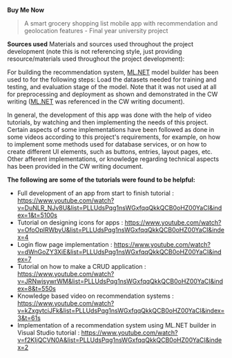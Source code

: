 **Buy Me Now**


> A smart grocery shopping list mobile app with recommendation and
> geolocation features - Final year university project


**Sources used**
Materials and sources used throughout the project development (note this is not referencing style, just providing resource/materials used throughout the project development):

For building the recommendation system, [ML.NET](https://dotnet.microsoft.com/en-us/apps/machinelearning-ai/ml-dotnet) model builder has been used to for the following steps: Load the datasets needed for training and testing, and evaluation stage of the model. Note that it was not used at all for preprocessing and deployment as shown and demonstrated in the CW writing ([ML.NET](https://dotnet.microsoft.com/en-us/apps/machinelearning-ai/ml-dotnet) was referenced in the CW writing document).

In general, the development of this app was done with the help of video tutorials, by watching and then implementing the needs of this project. Certain aspects of some implementations have been followed as done in some videos according to this project's requirements, for example, on how to implement some methods used for database services, or on how to create different UI elements, such as buttons, entries, layout pages, etc. Other afferent implementations, or knowledge regarding technical aspects has been provided in the CW writing document.

**The following are some of the tutorials were found to be helpful:**

* Full development of an app from start to finish tutorial : https://www.youtube.com/watch?v=DuNLR_NJv8U&list=PLLUdsPqg1nsWGxfqqQkkQCB0oHZ00YaCI&index=1&t=5100s 
* Tutorial on designing icons for apps : https://www.youtube.com/watch?v=OfoOplRWbyU&list=PLLUdsPqg1nsWGxfqqQkkQCB0oHZ00YaCI&index=4
* Login flow page implementation : https://www.youtube.com/watch?v=dWnGoZY3XiE&list=PLLUdsPqg1nsWGxfqqQkkQCB0oHZ00YaCI&index=7
* Tutorial on how to make a CRUD application : https://www.youtube.com/watch?v=JRNwjsywrWM&list=PLLUdsPqg1nsWGxfqqQkkQCB0oHZ00YaCI&index=8&t=550s
* Knowledge based video on recommendation systems : https://www.youtube.com/watch?v=kZxgvtciJFk&list=PLLUdsPqg1nsWGxfqqQkkQCB0oHZ00YaCI&index=3&t=61s
* Implementation of a recommendation system using ML.NET builder in Visual Studio tutorial : https://www.youtube.com/watch?v=f2KIjQCVN0A&list=PLLUdsPqg1nsWGxfqqQkkQCB0oHZ00YaCI&index=2

